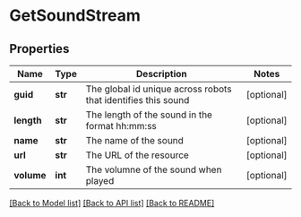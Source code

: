 # GetSoundStream

## Properties
Name | Type | Description | Notes
------------ | ------------- | ------------- | -------------
**guid** | **str** | The global id unique across robots that identifies this sound | [optional] 
**length** | **str** | The length of the sound in the format hh:mm:ss | [optional] 
**name** | **str** | The name of the sound | [optional] 
**url** | **str** | The URL of the resource | [optional] 
**volume** | **int** | The volumne of the sound when played | [optional] 

[[Back to Model list]](../README.md#documentation-for-models) [[Back to API list]](../README.md#documentation-for-api-endpoints) [[Back to README]](../README.md)

